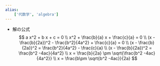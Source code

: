 ```yaml
---
alias:
    ['代数学', 'algebra']
---
```

- 解の公式
            $$
            a x^2 + b x + c = 0 \\
             x^2 + \frac{b}{a} x + \frac{c}{a} = 0 \\
            (x - \frac{b}{2a})^2 - \frac{b^2}{4a^2} + \frac{c}{a} = 0 \\
            (x - \frac{b}{2a})^2 = \frac{b^2}{4a^2} - \frac{c}{a}  \\
            (x - \frac{b}{2a})^2 = \frac{b^2 -4ac}{4a^2} \\
            x = \frac{b}{2a} \pm \sqrt{\frac{b^2 -4ac}{4a^2}} \\
            x = \frac{b\pm \sqrt{b^2 -4ac}}{2a} 
            $$